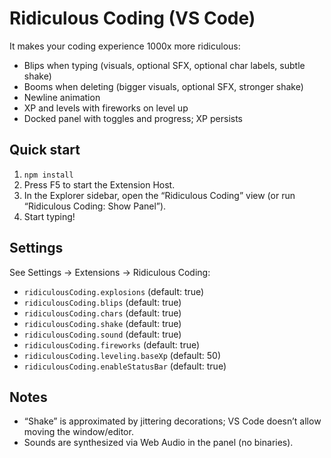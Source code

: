 # Ridiculous Coding (VS Code)

It makes your coding experience 1000x more ridiculous:
- Blips when typing (visuals, optional SFX, optional char labels, subtle shake)
- Booms when deleting (bigger visuals, optional SFX, stronger shake)
- Newline animation
- XP and levels with fireworks on level up
- Docked panel with toggles and progress; XP persists

## Quick start
1. `npm install`
2. Press F5 to start the Extension Host.
3. In the Explorer sidebar, open the “Ridiculous Coding” view (or run “Ridiculous Coding: Show Panel”).
4. Start typing!

## Settings
See Settings → Extensions → Ridiculous Coding:
- `ridiculousCoding.explosions` (default: true)
- `ridiculousCoding.blips` (default: true)
- `ridiculousCoding.chars` (default: true)
- `ridiculousCoding.shake` (default: true)
- `ridiculousCoding.sound` (default: true)
- `ridiculousCoding.fireworks` (default: true)
- `ridiculousCoding.leveling.baseXp` (default: 50)
- `ridiculousCoding.enableStatusBar` (default: true)

## Notes
- “Shake” is approximated by jittering decorations; VS Code doesn’t allow moving the window/editor.
- Sounds are synthesized via Web Audio in the panel (no binaries).